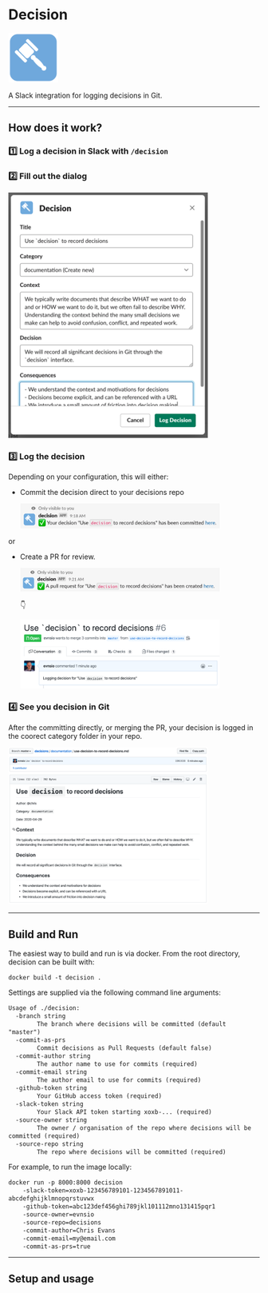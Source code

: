 # Decision

<img style="width: 100px;" src="./docs/decision.png"  alt="decision"/>

A Slack integration for logging decisions in Git.

---

## How does it work?

### 1️⃣ Log a decision in Slack with `/decision` 

### 2️⃣ Fill out the dialog

<img style="width: 400px;" src="./docs/populated-modal.png"  alt="decision"/>

### 3️⃣ Log the decision 

Depending on your configuration, this will either:

- Commit the decision direct to your decisions repo

    <img style="width: 400px;" src="./docs/commit-to-master-message.png"  alt="decision"/>

or

- Create a PR for review.

    <img style="width: 400px;" src="./docs/create-pr-message.png"  alt="decision"/>
    
    👇

    <img style="width: 400px;" src="./docs/pr.png"  alt="decision"/>

### 4️⃣ See you decision in Git

After the committing directly, or merging the PR, your decision is logged in the coorect category folder in your repo.

<img style="width: 400px;" src="./docs/decision-record.png"  alt="decision"/>

---

## Build and Run

The easiest way to build and run is via docker.  From the root directory, decision can be built with:

```
docker build -t decision .
```

Settings are supplied via the following command line arguments:

```
Usage of ./decision:
  -branch string
    	The branch where decisions will be committed (default "master")
  -commit-as-prs
    	Commit decisions as Pull Requests (default false)
  -commit-author string
    	The author name to use for commits (required)
  -commit-email string
    	The author email to use for commits (required)
  -github-token string
    	Your GitHub access token (required)
  -slack-token string
    	Your Slack API token starting xoxb-... (required)
  -source-owner string
    	The owner / organisation of the repo where decisions will be committed (required)
  -source-repo string
    	The repo where decisions will be committed (required)
```

For example, to run the image locally:

```
docker run -p 8000:8000 decision
    -slack-token=xoxb-123456789101-1234567891011-abcdefghijklmnopqrstuvwx
    -github-token=abc123def456ghi789jkl101112mno131415pqr1
    -source-owner=evnsio
    -source-repo=decisions
    -commit-author=Chris Evans
    -commit-email=my@email.com 
    -commit-as-prs=true
```

---

## Setup and usage

